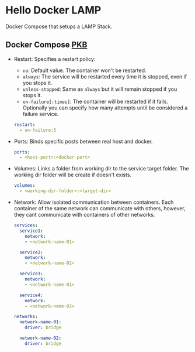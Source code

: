 # Hello Docker LAMP

Docker Compose that setups a LAMP Stack.

## Docker Compose [PKB](https://en.wikipedia.org/wiki/Personal_knowledge_base)

- Restart: Specifies a restart policy:
  - `no`: Default value. The container won't be restarted.
  - `always`: The service will be restarted every time it is stopped, even if
    you stops it.
  - `unless-stopped`: Same as `always` but it will remain stopped if you stops
    it.
  - `on-failure[:times]`: The container will be restarted if it fails.
    Optionally you can specify how many attempts until be considered a failure service.

  ```yml
  restart:
    - on-failure:5
  ```

- Ports: Binds specific posts between real host and docker.

  ```yml
  ports:
    - <host-port>:<docker-port>
  ```

- Volumes: Links a folder from working dir to the service target folder. The
  working dir folder will be create if doesn't exists.

  ```yml
  volumes:
    - <working-dir-folder>:<target-dir>
  ```

- Network: Allow isolated communication between containers. Each container of
  the same network can communicate with others, however, they cant communicate
  with containers of other networks.

  ```yml
  services:
    service1:
      network:
      - <network-name-01>

    service2:
      network:
      - <network-name-02>

    service3:
      network:
      - <network-name-01>

    service4:
      network:
      - <network-name-02>

  networks:
    network-name-01:
      driver: bridge

    network-name-02:
      driver: bridge
  ```
